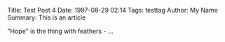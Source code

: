 Title: Test Post 4
Date: 1997-08-29 02:14
Tags: testtag
Author: My Name
Summary: This is an article

"Hope" is the thing with feathers -
...
